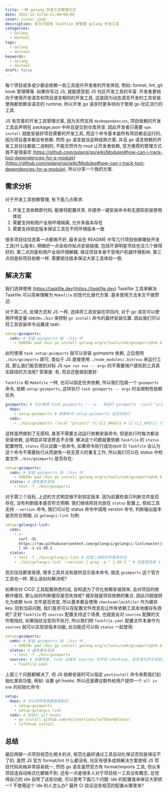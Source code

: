 ```yaml
---
title: 一种 golang 开发工具管理方式
date: 2022-12-31T16:51:00+08:00
cover: /cover.jpeg
description: 本文介绍用 Taskfile 来管理 golang 开发工具.
categories:
  - Golang
  - devtool
tags:
  - Golang
  - devtool
keywords:
  - Golang
  - devtool
draft: false
---
```


每个项目或多或少都会依赖一些工具提升开发者的开发体验, 例如: format, lint, git hook 管理等等. 如果你写过 JS, 就能感受到 JS 社区开发工具的丰富. 开发者更倾向于使用开发语言和项目语言相同的开发工具, 这是因为动态语言开发的工具安装使用都依赖该语言的 runtime, 所以开发 go 语言时更多倾向于使用 go 社区流行的工具.

JS 有完善的开发工具管理方案, 因为天然支持 `devDependencies`, 项目依赖的开发工具会声明在 package.json 中并且提交到仓库共享, 因此开发者只需要 `npm install` 就能安装好项目需要的开发工具, 而这个命令基本是所有项目都会运行的, 因为项目基本都会有依赖. 然而 go 语言就没这种成熟方案, 并且 go 语言依赖的开发工具往往都是二进制的, 不能天然作为 mod 让开发者依赖, 官方推荐的管理方式我不是很喜欢 [https://github.com/golang/go/wiki/Modules#how-can-i-track-tool-dependencies-for-a-module](https://github.com/golang/go/wiki/Modules#how-can-i-track-tool-dependencies-for-a-module), 所以分享一个我的方案.

## 需求分析

对于开发工具依赖管理, 有下面几点需求:

1. 开发工具依赖即代码, 能够将配置共享, 并提供一键安装命令和无感知安装使用体验
2. 需要支持和用户全局环境隔离, 允许多版本存在
3. 需要支持锁定版本保证工具在不同环境版本一致

很多项目往往连第一点都做不好, 最多会在 README 中写几行项目依赖哪些开发工具(什么版本), 稍微好一点会给你贴点安装链接, 包括开源明星项目也没几个做得好的. 第二点则是和用户全局环境解耦, 保证项目本身不受用户机器环境影响. 第三点则是和项目依赖一样, 需要锁住版本保证大家工具体验一致.

## 解决方案

我们选择使用 [https://taskfile.dev](https://taskfile.dev) Taskfile 工具来解决. Taskfile 可以简单理解为 `Makefile` 的现代化替代方案. 基本使用方法本文不做赘述.

对于第二点, 处理方式和 JS 一样, 选择将工具安装在项目内, 对于 go 语言可以使用环境变量 `GOBIN=./bin` 来控制 `go install` 命令的最终安装位置. 因此我们可以将工具安装命令设置成 task:

```yaml
setup:goimports:
  cmds: # 安装 goimports 到 ./bin 中
    - GOBIN=`pwd`/bin go install golang.org/x/tools/cmd/goimports@v0.4.0
```

此时使用 `task setup:goimports` 就可以安装 goimports 依赖, 之后使用 `./bin/goimports` 即可, 类似于 JS 直接使用 `./node_modules/.bin/xxx` 来运行工具, 那么我们能否做到对标 JS `npm run xxx -- args` 的不需要用户感知到工具真实路径的方法呢? 答案是: 有, 而且还能做到更好.

`Taskfile` 和 `Makefile` 一样, 也可以指定任务依赖, 所以我们包装一个 `goimports` 命令, 依赖 `setup:goimports`, 这样执行 `task goimports -- args` 时会限制性依赖任务.

```yaml
goimports: # 可以使用 task goimports -- -w . 来运行 goimports -local "project" -w .
  deps:
    - setup:goimports # 依赖命令 setup:goimports 会优先执行
  cmds:
    - ./bin/goimports -local "project" {{.CLI_ARGS}} # {{.CLI_ARGS}} 代表将用户指定的额外指令信息放在 -- 后面传递
```

这样虽然做到了无感知, 甚至不需要主动运行依赖安装命令, 但是执行时每次都会安装依赖, 这明显非常浪费且不合理. 解决这个问题就要依赖 `Taskfile` 的 `status` 配置特性, `status` 可以设置一些命令, 如果命令执行成功(exit 0) `Taskfile` 会认为这个命令不需要执行从而避免一些无意义的重复工作, 所以我们可以在 status 中检查文件 `./bin/goimports` 是否存在:

```yaml
setup:goimports:
  cmds: # 安装 goimports 到 ./bin 中
    - GOBIN=`pwd`/bin go install golang.org/x/tools/cmd/goimports@v0.4.0
  status: # 避免重复安装
    - test -f ./bin/goimports
```

对于第三个目标, 上述的方式明显做不到锁定版本. 因为前置检查只判断文件是否存在, 没有判断版本是否符合预期. 我们继续把目光放在 `status` 配置上, 假如工具支持 `--version` 命令, 我们可以在 status 命令中调用 version 命令, 判断输出版本是否符合预期, 以 `golangci-lint` 为例:

```yaml
setup:golangci-lint:
  cmds:
    - >-
      curl -SL
      https://raw.githubusercontent.com/golangci/golangci-lint/master/install.sh
      | sh -s v1.50.1
  status:
    - test -f ./bin/golangci-lint # 检查二进制文件是否存在
    - ./bin/golangci-lint --version | grep -q " 1.50.1 " # 检查是否是 1.50.1 版本
```

现实往往都很骨感, 很多工具并没有提供显示版本命令, 就连 `goimports` 这个官方工具也一样. 那么该如何解决呢?

如果你对 CICD 工具配置熟悉的话, 会知道为了优化依赖安装效率, 会对项目的依赖作缓存, 那么如何判断缓存是否失效呢? 缓存就是项目依赖的集合, 因此问题就转化为依赖 lock 文件是否改变, 所以基本都会使用 `checksum(lockfile)` 作为缓存 key. 回到当前问题, 我们是否可以在配置文件改变后让所有依赖工具本地缓存失效呢? 正好 `Taskfile` 的 `sources` 配置支持这个场景, 也就是会对 `sources` 配置的文件取指纹, 如果指纹没变则不执行, 所以我们把 `Taskfile.yaml` 配置文件本身作为 `sources` 就可以实现锁版本功能, 此功能还可以和 `status` 一起使用:

```yaml
setup:goimports:
  cmds: # 安装 goimports 到 ./bin 中
    - GOBIN=`pwd`/bin go install golang.org/x/tools/cmd/goimports@v0.4.0
  status: # 避免重复安装
    - test -f ./bin/goimports
  sources: # 前置检查, task 会缓存 sources 文件的 checksum, 发生变化时才会执行
    - Taskfile.yaml
```

上面三个问题都解决了, 但 JS 依赖安装时可以指定 `postinstall` 命令来帮我们初始化某些功能, 例如: 设置 git hooks. 所以还是建议额外给用户提供一个 `all in one` 的初始化命令:

```yaml
setup:
  deps: # 可以将所有依赖安装到位
    - setup:goimports
    - setup:golangci-lint
  cmds: # 初始化 git hooks
    - go install github.com/evilmartians/lefthook@latest
    - lefthook install
```

## 总结

最后再聊一点项目规范化相关的点, 规范化最好通过工具自动化保证否则是保证不了的. 虽然 JS 官方 format/lint 什么都没有, 社区有很多成熟解决方案使得 JS 项目代码风格非常容易统一, 然而 go 语言虽然官方有 format/imports 工具, 但众多项目连自动格式化都做不到. 还有一点是很多人对于项目统一工具没有概念, 总觉得自己的 ide 自带了这些功能, 可以思考下面几个问题: ide 的配置谁来保证大家统一? 不使用这个 ide 的人怎么办? 最终 CI 验证这些规范的配置从哪里来?
